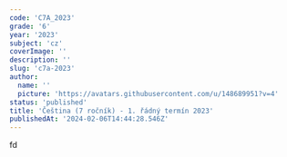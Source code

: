 ```yaml
---
code: 'C7A_2023'
grade: '6'
year: '2023'
subject: 'cz'
coverImage: ''
description: ''
slug: 'c7a-2023'
author:
  name: ''
  picture: 'https://avatars.githubusercontent.com/u/148689951?v=4'
status: 'published'
title: 'Čeština (7 ročník) - 1. řádný termín 2023'
publishedAt: '2024-02-06T14:44:28.546Z'
---
```


fd